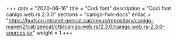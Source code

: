 +++
date        = "2020-06-16"
title       = "Codi font"
description = "Codi font canigo.web.rs 2.3.0"
sections    = "canigo-fwk-docs"
enllac		= "https://hudson.intranet.gencat.cat/nexus/repository/canigo-maven2/cat/gencat/ctti/canigo.web.rs/2.3.0/canigo.web.rs-2.3.0-sources.jar"
weight		= 1
+++

